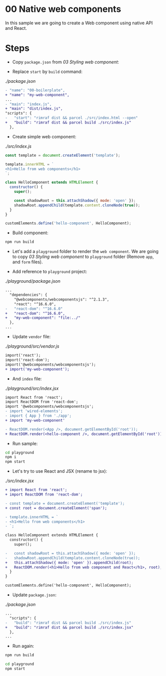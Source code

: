 # 00 Native web components

In this sample we are going to create a Web component using native API and React.

# Steps

- Copy `package.json` from _03 Styling web component_:

- Replace `start` by `build` command:

_./package.json_

```diff
- "name": "00-boilerplate",
+ "name": "my-web-component",
...
- "main": "index.js",
+ "main": "dist/index.js",
"scripts": {
-   "start": "rimraf dist && parcel ./src/index.html --open"
+   "build": "rimraf dist && parcel build ./src/index.js"
  },
```

- Create simple web component:

_./src/index.js_

```javascript
const template = document.createElement('template');

template.innerHTML = `
<h1>Hello from web components</h1>
`;

class HelloComponent extends HTMLElement {
  constructor() {
    super();

    const shadowRoot = this.attachShadow({ mode: 'open' });
    shadowRoot.appendChild(template.content.cloneNode(true));
  }
}

customElements.define('hello-component', HelloComponent);
```

- Build component:

```bash
npm run build
```

- Let's add a `playground` folder to render the `web component`. We are going to copy _03 Styling web component_ to `playground` folder (Remove `app`, and `form` files).

- Add reference to `playground` project:

_./playground/package.json_

```diff
...
  "dependencies": {
    "@webcomponents/webcomponentsjs": "^2.1.3",
    "react": "^16.6.0",
-   "react-dom": "^16.6.0"
+   "react-dom": "^16.6.0",
+   "my-web-component": "file:../"
  },
...
```

- Update `vendor` file:

_./playground/src/vendor.js_

```diff
import('react');
import('react-dom');
import('@webcomponents/webcomponentsjs');
+ import('my-web-component');
```

- And `index` file:

_./playground/src/index.jsx_

```diff
import React from 'react';
import ReactDOM from 'react-dom';
import '@webcomponents/webcomponentsjs';
- import 'wired-elements';
- import { App } from './app';
+ import 'my-web-component'

- ReactDOM.render(<App />, document.getElementById('root'));
+ ReactDOM.render(<hello-component />, document.getElementById('root'));
```

- Run sample:

```bash
cd playground
npm i
npm start
```

- Let's try to use React and JSX (rename to jsx):

_./src/index.jsx_

```diff
+ import React from 'react';
+ import ReactDOM from 'react-dom';

- const template = document.createElement('template');
+ const root = document.createElement('span');

- template.innerHTML = `
- <h1>Hello from web components</h1>
- `;

class HelloComponent extends HTMLElement {
  constructor() {
    super();

-   const shadowRoot = this.attachShadow({ mode: 'open' });
-   shadowRoot.appendChild(template.content.cloneNode(true));
+   this.attachShadow({ mode: 'open' }).appendChild(root);
+   ReactDOM.render(<h1>Hello from web component and React</h1>, root);
  }
}

customElements.define('hello-component', HelloComponent);
```

- Update `package.json`:

_./package.json_

```diff
...
  "scripts": {
-   "build": "rimraf dist && parcel build ./src/index.js"
+   "build": "rimraf dist && parcel build ./src/index.jsx"
  },
...
```

- Run again:

```bash
npm run build

cd playground
npm start
```
